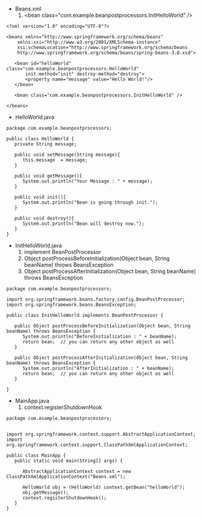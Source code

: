 - Beans.xml
  1.  \<bean class="com.example.beanpostprocessors.InitHelloWorld" /\>
  
```
<?xml version="1.0" encoding="UTF-8"?>

<beans xmlns="http://www.springframework.org/schema/beans"
    xmlns:xsi="http://www.w3.org/2001/XMLSchema-instance"
    xsi:schemaLocation="http://www.springframework.org/schema/beans
    http://www.springframework.org/schema/beans/spring-beans-3.0.xsd">

   <bean id="helloWorld" class="com.example.beanpostprocessors.HelloWorld"
       init-method="init" destroy-method="destroy">
       <property name="message" value="Hello World!"/>
   </bean>

   <bean class="com.example.beanpostprocessors.InitHelloWorld" />

</beans>

```

- HelloWorld.java
```
package com.example.beanpostprocessors;

public class HelloWorld {
   private String message;

   public void setMessage(String message){
      this.message  = message;
   }

   public void getMessage(){
      System.out.println("Your Message : " + message);
   }

   public void init(){
      System.out.println("Bean is going through init.");
   }

   public void destroy(){
      System.out.println("Bean will destroy now.");
   }
}
```

- InitHelloWorld.java
  1. implement BeanPostProcessor
  2. Object postProcessBeforeInitialization(Object bean, String beanName) throws BeansException
  3. Object postProcessAfterInitialization(Object bean, String beanName) throws BeansException
```
package com.example.beanpostprocessors;

import org.springframework.beans.factory.config.BeanPostProcessor;
import org.springframework.beans.BeansException;

public class InitHelloWorld implements BeanPostProcessor {
 
   public Object postProcessBeforeInitialization(Object bean, String beanName) throws BeansException {
      System.out.println("BeforeInitialization : " + beanName);
      return bean;  // you can return any other object as well
   }

   public Object postProcessAfterInitialization(Object bean, String beanName) throws BeansException {
      System.out.println("AfterInitialization : " + beanName);
      return bean;  // you can return any other object as well
   }

}
```

- MainApp.java
  1. context.registerShutdownHook
```
package com.example.beanpostprocessors;


import org.springframework.context.support.AbstractApplicationContext;
import org.springframework.context.support.ClassPathXmlApplicationContext;

public class MainApp {
   public static void main(String[] args) {

      AbstractApplicationContext context = new ClassPathXmlApplicationContext("Beans.xml");

      HelloWorld obj = (HelloWorld) context.getBean("helloWorld");
      obj.getMessage();
      context.registerShutdownHook();
   }
}

```

